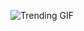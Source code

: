 
<!-- GIF_SECTION -->
![Trending GIF](https://media2.giphy.com/media/v1.Y2lkPThiYjIxNzcycWNzOW1nMHVvZ2Y2cWNveTVvNzE5NmxmNDI2cWVicG1qb2tzb3dtZyZlcD12MV9naWZzX3NlYXJjaCZjdD1n/3ohs814r2VtQYQWxkQ/giphy.gif)
<!-- END_GIF_SECTION -->
